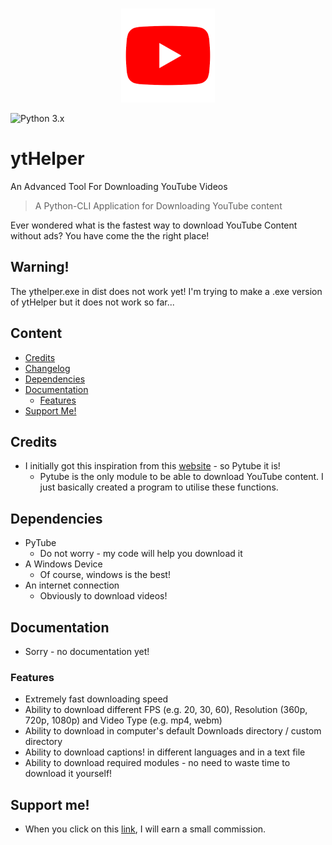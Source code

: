 <p align="center">
  <br>
    <img src="ytHelper.png" width="150"/>
  <br>
</p>

![Python 3.x](https://img.shields.io/badge/python-3.x-yellow.svg)

# ytHelper
An Advanced Tool For Downloading YouTube Videos

> A Python-CLI Application for Downloading YouTube content

Ever wondered what is the fastest way to download YouTube Content without ads?
You have come the the right place!

## Warning!
The ythelper.exe in dist does not work yet! I'm trying to make a .exe version of ytHelper but it does not work so far...

## Content
- [Credits](#credits)
- [Changelog](https://github.com/mime-r/ytHelper/blob/master/info/Changelog.md)
- [Dependencies](#dependencies)
- [Documentation](#documentation)
  - [Features](#features)
- [Support Me!](#support-me)

## Credits
- I initially got this inspiration from this [website](https://github.com/nficano/pytube) - so Pytube it is!
  - Pytube is the only module to be able to download YouTube content. I just basically created a program to utilise these functions.
  
## Dependencies
- PyTube
  - Do not worry - my code will help you download it
- A Windows Device
  - Of course, windows is the best!
- An internet connection
  - Obviously to download videos!

## Documentation
- Sorry - no documentation yet!

### Features
- Extremely fast downloading speed
- Ability to download different FPS (e.g. 20, 30, 60), Resolution (360p, 720p, 1080p) and Video Type (e.g. mp4, webm)
- Ability to download in computer's default Downloads directory / custom directory
- Ability to download captions! in different languages and in a text file
- Ability to download required modules - no need to waste time to download it yourself!

## Support me!
- When you click on this [link](https://bit.ly/ytHelper), I will earn a small commission.
